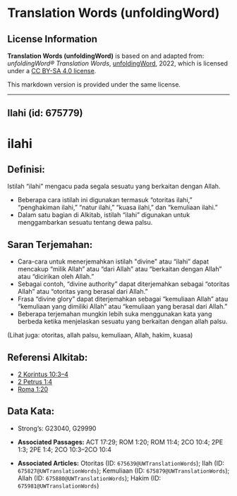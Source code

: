 # Translation Words (unfoldingWord)

## License Information

**Translation Words (unfoldingWord)** is based on and adapted from: _unfoldingWord® Translation Words_, [unfoldingWord](https://unfoldingword.org/utw), 2022, which is licensed under a [CC BY-SA 4.0 license](https://creativecommons.org/licenses/by-sa/4.0/legalcode.en).

This markdown version is provided under the same license.



--------------------------------

## Ilahi (id: 675779)

ilahi
=====

Definisi:
---------

Istilah “ilahi” mengacu pada segala sesuatu yang berkaitan dengan Allah.

* Beberapa cara istilah ini digunakan termasuk “otoritas ilahi,” “penghakiman ilahi,” “natur ilahi,” “kuasa ilahi,” dan “kemuliaan ilahi.”
* Dalam satu bagian di Alkitab, istilah “ilahi” digunakan untuk menggambarkan sesuatu tentang dewa palsu.

Saran Terjemahan:
-----------------

* Cara\-cara untuk menerjemahkan istilah "divine" atau “ilahi” dapat mencakup “milik Allah” atau “dari Allah” atau “berkaitan dengan Allah” atau “dicirikan oleh Allah.”
* Sebagai contoh, “divine authority” dapat diterjemahkan sebagai “otoritas Allah” atau “otoritas yang berasal dari Allah.”
* Frasa “divine glory” dapat diterjemahkan sebagai “kemuliaan Allah” atau “kemuliaan yang dimiliki Allah” atau “kemuliaan yang berasal dari Allah.”
* Beberapa terjemahan mungkin lebih suka menggunakan kata yang berbeda ketika menjelaskan sesuatu yang berkaitan dengan allah palsu.

(Lihat juga: otoritas, allah palsu, kemuliaan, Allah, hakim, kuasa)

Referensi Alkitab:
------------------

* [2 Korintus 10:3–4](https://ref.ly/2Cor0:0)
* [2 Petrus 1:4](https://ref.ly/2Pet0:0)
* [Roma 1:20](https://ref.ly/Rom1:20)

Data Kata:
----------

* Strong’s: G23040, G29990

* **Associated Passages:** ACT 17:29; ROM 1:20; ROM 11:4; 2CO 10:4; 2PE 1:3; 2PE 1:4; 2CO 10:3–2CO 10:4
* **Associated Articles:** Otoritas (ID: `675639@UWTranslationWords`); Ilah (ID: `675827@UWTranslationWords`); Kemuliaan (ID: `675879@UWTranslationWords`); Allah (ID: `675880@UWTranslationWords`); Hakim (ID: `675981@UWTranslationWords`)

